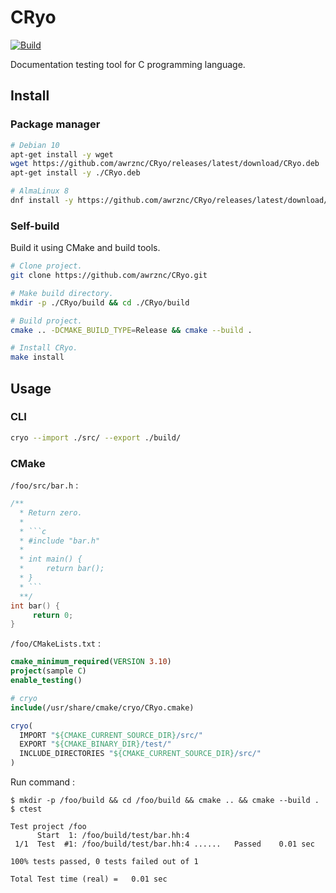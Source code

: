 CRyo
===

[![Build](https://github.com/awrznc/CRyo/actions/workflows/build.yml/badge.svg)](https://github.com/awrznc/CRyo/actions/workflows/build.yml)

Documentation testing tool for C programming language.

## Install

### Package manager

```bash
# Debian 10
apt-get install -y wget
wget https://github.com/awrznc/CRyo/releases/latest/download/CRyo.deb
apt-get install -y ./CRyo.deb

# AlmaLinux 8
dnf install -y https://github.com/awrznc/CRyo/releases/latest/download/CRyo.rpm
```


### Self-build

Build it using CMake and build tools.

```bash
# Clone project.
git clone https://github.com/awrznc/CRyo.git

# Make build directory.
mkdir -p ./CRyo/build && cd ./CRyo/build

# Build project.
cmake .. -DCMAKE_BUILD_TYPE=Release && cmake --build .

# Install CRyo.
make install
```


## Usage

### CLI

```bash
cryo --import ./src/ --export ./build/
```


### CMake

`/foo/src/bar.h` :

~~~c
/**
  * Return zero.
  *
  * ```c
  * #include "bar.h"
  *
  * int main() {
  *     return bar();
  * }
  * ```
  **/
int bar() {
     return 0;
}
~~~

`/foo/CMakeLists.txt` :

```cmake
cmake_minimum_required(VERSION 3.10)
project(sample C)
enable_testing()

# cryo
include(/usr/share/cmake/cryo/CRyo.cmake)

cryo(
  IMPORT "${CMAKE_CURRENT_SOURCE_DIR}/src/"
  EXPORT "${CMAKE_BINARY_DIR}/test/"
  INCLUDE_DIRECTORIES "${CMAKE_CURRENT_SOURCE_DIR}/src/"
)
```

Run command :

```
$ mkdir -p /foo/build && cd /foo/build && cmake .. && cmake --build .
$ ctest

Test project /foo
      Start  1: /foo/build/test/bar.hh:4
 1/1  Test  #1: /foo/build/test/bar.hh:4 ......   Passed    0.01 sec

100% tests passed, 0 tests failed out of 1

Total Test time (real) =   0.01 sec
```
